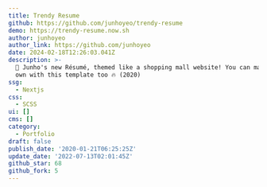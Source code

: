 ```yaml
---
title: Trendy Resume
github: https://github.com/junhoyeo/trendy-resume
demo: https://trendy-resume.now.sh
author: junhoyeo
author_link: https://github.com/junhoyeo
date: 2024-02-18T12:26:03.041Z
description: >-
  👋 Junho's new Résumé, themed like a shopping mall website! You can make your
  own with this template too 🔥 (2020)
ssg:
  - Nextjs
css:
  - SCSS
ui: []
cms: []
category:
  - Portfolio
draft: false
publish_date: '2020-01-21T06:25:25Z'
update_date: '2022-07-13T02:01:45Z'
github_star: 68
github_fork: 5
---
```


